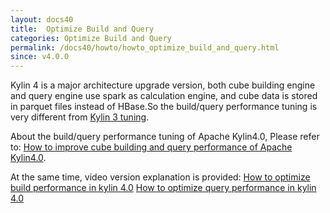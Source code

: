 ```yaml
---
layout: docs40
title:  Optimize Build and Query
categories: Optimize Build and Query
permalink: /docs40/howto/howto_optimize_build_and_query.html
since: v4.0.0
---
```


Kylin 4 is a major architecture upgrade version, both cube building engine and query engine use spark as calculation engine, and cube data is stored in parquet files instead of HBase.So the build/query performance tuning is very different from [Kylin 3 tuning](http://kylin.apache.org/docs/howto/howto_optimize_build.html). 

About the build/query performance tuning of Apache Kylin4.0, Please refer to: 
[How to improve cube building and query performance of Apache Kylin4.0](https://cwiki.apache.org/confluence/display/KYLIN/How+to+improve+cube+building+and+query+performance).

At the same time, video version explanation is provided:
[How to optimize build performance in kylin 4.0](https://www.bilibili.com/video/BV1ry4y1z7Nt) 
[How to optimize query performance in kylin 4.0](https://www.bilibili.com/video/BV18K411G7k3)